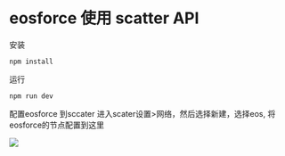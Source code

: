 # eosforce 使用 scatter API
安装

    npm install

运行

    npm run dev

配置eosforce 到sccater
进入scater设置>网络，然后选择新建，选择eos, 将eosforce的节点配置到这里

![](https://d2mxuefqeaa7sj.cloudfront.net/s_503F851034FD84360390B58CEDC41E708F8C52D502C5D9EDF74277C21CEC3C2E_1533101417766_image.png)


